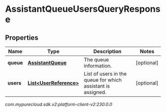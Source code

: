 # AssistantQueueUsersQueryResponse


## Properties

| Name | Type | Description | Notes |
| ------------ | ------------- | ------------- | ------------- |
| **queue** | [**AssistantQueue**](AssistantQueue) | The queue information. |  [optional] |
| **users** | [**List&lt;UserReference&gt;**](UserReference) | List of users in the queue for which assistant is assigned. |  [optional] |




_com.mypurecloud.sdk.v2:platform-client-v2:230.0.0_
